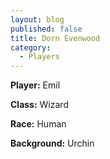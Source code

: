 ```yaml
---
layout: blog
published: false
title: Dorn Evenwood
category:
  - Players
---
```

**Player:** Emil

**Class:** Wizard

**Race:** Human

**Background:** Urchin
